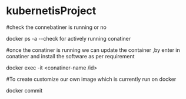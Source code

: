 # kubernetisProject

#check the connebatiner is running or no

docker ps -a  --check for actively running conatiner

#once the conatiner is running we can update the container ,by enter in conatiner and install the software as per requirement 

docker exec -it <conatiner-name /id> 

#To create customize our own image which is currently run on docker

docker commit <conatiner-name> <customize-own-name>
